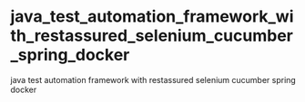 # java_test_automation_framework_with_restassured_selenium_cucumber_spring_docker
java test automation framework with restassured selenium cucumber spring docker

